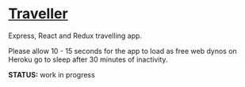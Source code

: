 # [Traveller](https://wolfpilot-traveller.herokuapp.com)

Express, React and Redux travelling app.

Please allow 10 - 15 seconds for the app to load as free web dynos on Heroku go to sleep after 30 minutes of inactivity.

**STATUS:** work in progress
